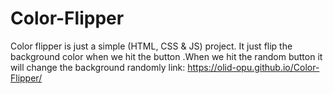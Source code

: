 # Color-Flipper
Color flipper is just a simple (HTML, CSS &amp; JS) project. It just flip the background color when we hit the button .When we hit the random button it will change the background randomly 
link:  https://olid-opu.github.io/Color-Flipper/

